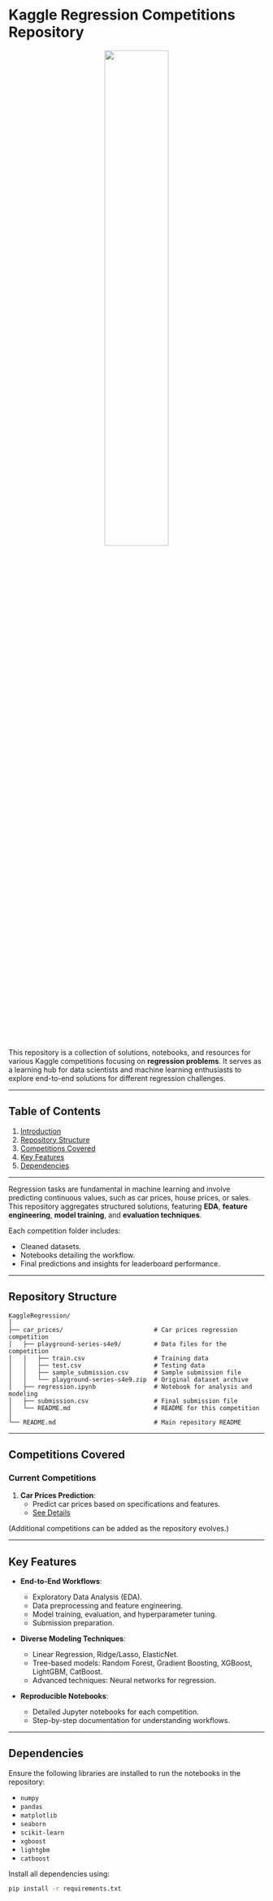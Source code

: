 # Kaggle Regression Competitions Repository

<p align="center">
    <img src="https://upload.wikimedia.org/wikipedia/commons/7/7c/Kaggle_logo.png" width="50%">
</p>

This repository is a collection of solutions, notebooks, and resources for various Kaggle competitions focusing on **regression problems**. It serves as a learning hub for data scientists and machine learning enthusiasts to explore end-to-end solutions for different regression challenges.

---

## Table of Contents

1. [Introduction](#introduction)
2. [Repository Structure](#repository-structure)
3. [Competitions Covered](#competitions-covered)
4. [Key Features](#key-features)
5. [Dependencies](#dependencies)

---

Regression tasks are fundamental in machine learning and involve predicting continuous values, such as car prices, house prices, or sales. This repository aggregates structured solutions, featuring **EDA**, **feature engineering**, **model training**, and **evaluation techniques**.

Each competition folder includes:
- Cleaned datasets.
- Notebooks detailing the workflow.
- Final predictions and insights for leaderboard performance.

---

## Repository Structure

```plaintext
KaggleRegression/
│
├── car_prices/                         # Car prices regression competition
│   ├── playground-series-s4e9/         # Data files for the competition
│   │   ├── train.csv                   # Training data
│   │   ├── test.csv                    # Testing data
│   │   ├── sample_submission.csv       # Sample submission file
│   │   └── playground-series-s4e9.zip  # Original dataset archive
│   ├── regression.ipynb                # Notebook for analysis and modeling
│   ├── submission.csv                  # Final submission file
│   └── README.md                       # README for this competition
│
└── README.md                           # Main repository README
```
---

## Competitions Covered

### Current Competitions
1. **Car Prices Prediction**:
   - Predict car prices based on specifications and features.
   - [See Details](./car_prices/README.md)

(Additional competitions can be added as the repository evolves.)

---

## Key Features

- **End-to-End Workflows**:
  - Exploratory Data Analysis (EDA).
  - Data preprocessing and feature engineering.
  - Model training, evaluation, and hyperparameter tuning.
  - Submission preparation.

- **Diverse Modeling Techniques**:
  - Linear Regression, Ridge/Lasso, ElasticNet.
  - Tree-based models: Random Forest, Gradient Boosting, XGBoost, LightGBM, CatBoost.
  - Advanced techniques: Neural networks for regression.

- **Reproducible Notebooks**:
  - Detailed Jupyter notebooks for each competition.
  - Step-by-step documentation for understanding workflows.

---

## Dependencies

Ensure the following libraries are installed to run the notebooks in the repository:

- `numpy`
- `pandas`
- `matplotlib`
- `seaborn`
- `scikit-learn`
- `xgboost`
- `lightgbm`
- `catboost`

Install all dependencies using:

```bash
pip install -r requirements.txt
